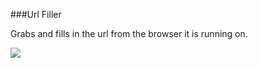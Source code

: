 ###Url Filler

Grabs and fills in the url from the browser it is running on. 


![](./www/url_filler.png])


